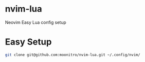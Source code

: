 # nvim-lua
Neovim Easy Lua config setup

# Easy Setup
``` bash
git clone git@github.com:moonitro/nvim-lua.git ~/.config/nvim/
```
> 
